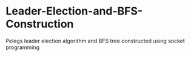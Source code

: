 # Leader-Election-and-BFS-Construction
Pelegs leader election algorithm and BFS tree constructed using socket programming
